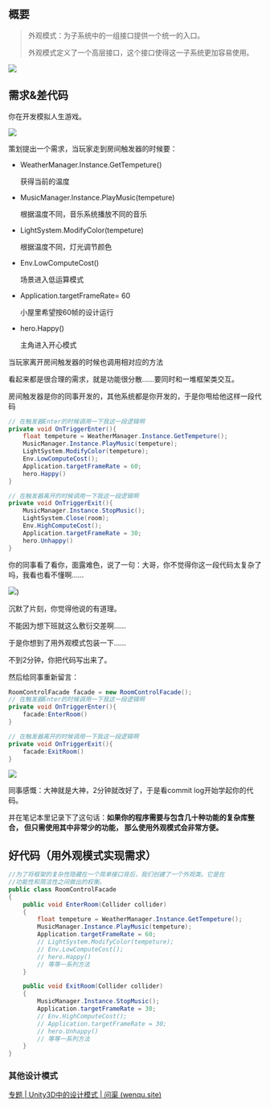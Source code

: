 
## 概要

> 外观模式：为子系统中的一组接口提供一个统一的入口。
>
> 外观模式定义了一个高层接口，这个接口使得这一子系统更加容易使用。

<!-- more -->

![](https://pic.wenqu.site/uploads/2023/02/10/structure.png)

## 需求&差代码

你在开发模拟人生游戏。

![](https://pic.wenqu.site/uploads/2023/02/10/image001_S.jpg)

策划提出一个需求，当玩家走到房间触发器的时候要：

- WeatherManager.Instance.GetTempeture()

  获得当前的温度

- MusicManager.Instance.PlayMusic(tempeture)

  根据温度不同，音乐系统播放不同的音乐

- LightSystem.ModifyColor(tempeture)

  根据温度不同，灯光调节颜色

- Env.LowComputeCost()

  场景进入低运算模式

- Application.targetFrameRate= 60

  小屋里希望按60帧的设计运行

- hero.Happy()

  主角进入开心模式

当玩家离开房间触发器的时候也调用相对应的方法

看起来都是很合理的需求，就是功能很分散……要同时和一堆框架类交互。

房间触发器是你的同事开发的，其他系统都是你开发的，于是你甩给他这样一段代码

```c#
// 在触发器Enter的时候调用一下我这一段逻辑啊
private void OnTriggerEnter(){
    float tempeture = WeatherManager.Instance.GetTempeture();
    MusicManager.Instance.PlayMusic(tempeture);
    LightSystem.ModifyColor(tempeture);
    Env.LowComputeCost();
    Application.targetFrameRate = 60;
    hero.Happy()
}

// 在触发器离开的时候调用一下我这一段逻辑啊
private void OnTriggerExit(){
    MusicManager.Instance.StopMusic();
    LightSystem.Close(room);
    Env.HighComputeCost();
    Application.targetFrameRate = 30;
    hero.Unhappy()
}
```

你的同事看了看你，面露难色，说了一句：大哥，你不觉得你这一段代码太复杂了吗，我看也看不懂啊……



![](https://pic.wenqu.site/uploads/2023/02/10/201782513515278029.jpg))



沉默了片刻，你觉得他说的有道理。

不能因为想下班就这么敷衍交差啊……

于是你想到了用外观模式包装一下……

不到2分钟，你把代码写出来了。

然后给同事重新留言：

```c#
RoomControlFacade facade = new RoomControlFacade();
// 在触发器Enter的时候调用一下我这一段逻辑啊
private void OnTriggerEnter(){
    facade:EnterRoom()
}

// 在触发器离开的时候调用一下我这一段逻辑啊
private void OnTriggerExit(){
   	facade:ExitRoom()
}
```





![](https://pic.wenqu.site/uploads/2023/02/10/91b8bdcf59.gif)



同事感慨：大神就是大神，2分钟就改好了，于是看commit log开始学起你的代码。

并在笔记本里记录下了这句话：**如果你的程序需要与包含几十种功能的复杂库整合， 但只需使用其中非常少的功能， 那么使用外观模式会非常方便。**

## 好代码（用外观模式实现需求）

```c#
//为了将框架的复杂性隐藏在一个简单接口背后，我们创建了一个外观类。它是在
//功能性和简洁性之间做出的权衡。
public class RoomControlFacade
{
    public void EnterRoom(Collider collider)
    {
        float tempeture = WeatherManager.Instance.GetTempeture();
        MusicManager.Instance.PlayMusic(tempeture);
        Application.targetFrameRate = 60;
        // LightSystem.ModifyColor(tempeture);
        // Env.LowComputeCost();
        // hero.Happy()
        // 等等一系列方法
    }

    public void ExitRoom(Collider collider)
    {
        MusicManager.Instance.StopMusic();
        Application.targetFrameRate = 30;
        // Env.HighComputeCost();
        // Application.targetFrameRate = 30;
        // hero.Unhappy()
        // 等等一系列方法
    }
}

```




### 其他设计模式

[专题 | Unity3D中的设计模式 | 问渠 (wenqu.site)](https://wenqu.site/Unity-Design-Pattern.html)